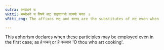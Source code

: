 ```yaml
---
sutra: सम्बोधने च
vRtti: सम्बोधने च विषये लटः शतृशानचौ प्रत्ययौ भवतः ॥
vRtti_eng: The affixes शतृ and शानच् are the substitutes of लट् even when agreeing with what ends with a first case-affix, provided that it is in the vocative case.

---
```

This aphorism declares when these participles may be employed even in the first case; as हे पचन् or हे पचमान 'O thou who art cooking'.